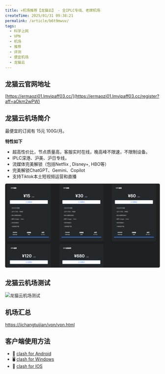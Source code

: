 ```yaml
---
title: ✈️机场推荐【龙猫云】 - 全IPLC专线、老牌机场
createTime: 2025/01/31 09:38:21
permalink: /article/b6t9mwuv/
tags:
  - 科学上网
  - VPN
  - 机场
  - 推荐
  - 评测
  - 便宜机场
  - 龙猫云
---
```


## 龙猫云官网地址

[https://ermaozi01.lmvipaff03.cc/](https://ermaozi01.lmvipaff03.cc/register?aff=aOkm2wPW)

## 龙猫云机场简介

最便宜的订阅有 15元 100G/月。

**特性如下**

- 超高性价比，节点质量高，客服实时在线，晚高峰不限速，不限制设备。
- IPLC深港、沪美、沪日专线，
- 流媒体完美解锁（包括Netflix , Disney+, HBO等）
- 完美解锁ChatGPT、Gemini、Copilot
- 支持Tiktok本土短视频运营和直播

![龙猫云价格](images/机场推荐龙猫云/image.png)

## 龙猫云机场测试

![龙猫云机场测试](images/机场推荐龙猫云/image-1.png)

## 机场汇总

[https://jichangtuijian/vpn/vpn.html](https://jichangtuijian/vpn/vpn.html)

## 客户端使用方法

- 📱 [clash for Android](https://jichangtuijian.uk/article/clashforAndroid.html)
- 🖥 [clash for Windows](https://jichangtuijian.uk/article/clash.html)
- 🍎 [clash for IOS](https://jichangtuijian.uk/article/Shadowrocket.html)
